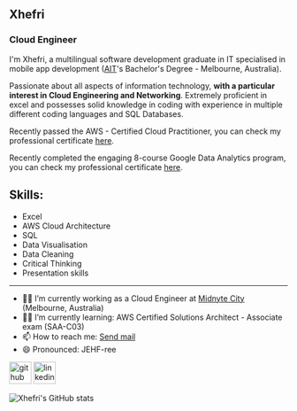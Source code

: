 ## Xhefri
### Cloud Engineer

I'm Xhefri, a multilingual software development graduate in IT specialised in mobile app development ([AIT](https://www.ait.edu.au/)'s Bachelor's Degree - Melbourne, Australia).

Passionate about all aspects of information technology, __with a particular interest in Cloud Engineering and Networking__. Extremely proficient in excel and possesses solid knowledge in coding with experience in multiple different coding languages and SQL Databases.

Recently passed the AWS - Certified Cloud Practitioner, you can check my professional certificate [here](https://www.credly.com/badges/fb48fbe4-5a7b-4a55-a45f-716fe0ddc153/linked_in?t=rhg8gz).

Recently completed the engaging 8-course Google Data Analytics program, you can check my professional certificate [here](https://www.credly.com/badges/386d0902-3704-4284-9c59-95686df04f49/public_url).


Skills: 
-----
* Excel 
* AWS Cloud Architecture  
* SQL 
* Data Visualisation
* Data Cleaning
* Critical Thinking
* Presentation skills
-----

- 👨‍💻 I’m currently working as a Cloud Engineer at [Midnyte City](https://www.midnytecity.com.au/) (Melbourne, Australia)
- 👨‍💻 I’m currently learning: AWS Certified Solutions Architect - Associate exam (SAA-C03)
- 📫 How to reach me:  <a href="mailto:xhefri.bala@outlook.com">Send mail</a> 
- 😄 Pronounced: JEHF-ree 


[<img src='https://cdn.jsdelivr.net/npm/simple-icons@3.0.1/icons/github.svg' alt='github' height='40'>](https://github.com/xhefribala)  [<img src='https://cdn.jsdelivr.net/npm/simple-icons@3.0.1/icons/linkedin.svg' alt='linkedin' height='40'>](https://www.linkedin.com/in/xhefri-bala-801871174/)  


![Xhefri's GitHub stats](https://github-readme-stats.vercel.app/api?username=xhefribala&show_icons=true&theme=prussian&border_color:#ADD8E6)
  





